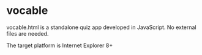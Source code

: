 vocable
=======
vocable.html is a standalone quiz app developed in JavaScript.
No external files are needed.

The target platform is Internet Explorer 8+
